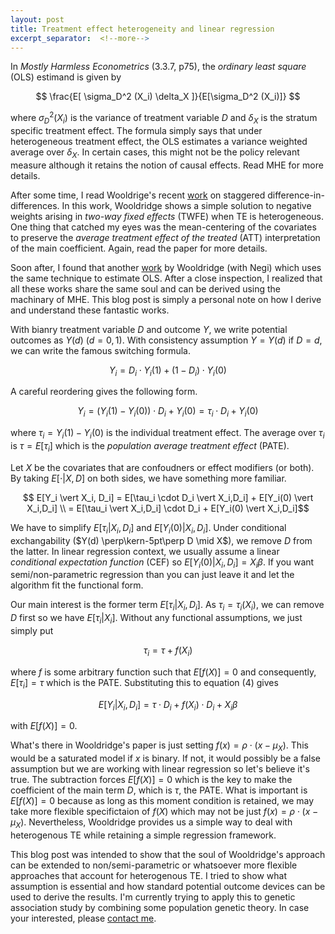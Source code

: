 ```yaml
---
layout: post
title: Treatment effect heterogeneity and linear regression
excerpt_separator:  <!--more-->
---
```


In _Mostly Harmless Econometrics_ (3.3.7, p75), the _ordinary least square_ (OLS) estimand is given by

$$
\frac{E[ \sigma_D^2 (X_i) \delta_X ]}{E[\sigma_D^2 (X_i)]}
$$

where $\sigma_D^2(X_i)$ is the variance of treatment variable $D$ and $\delta_X$ is the stratum specific treatment effect.
The formula simply says that under heterogeneous treatment effect, the OLS estimates a variance weighted average over $\delta_X$.
In certain cases, this might not be the policy relevant measure although it retains the notion of causal effects.
Read MHE for more details.

After some time, I read Wooldrige's recent [work](https://papers.ssrn.com/sol3/papers.cfm?abstract_id=3906345) on staggered difference-in-differences.
In this work, Wooldridge shows a simple solution to negative weights arising in _two-way fixed effects_ (TWFE) when TE is heterogeneous.
One thing that catched my eyes was the mean-centering of the covariates to preserve the _average treatment effect of the treated_ (ATT) interpretation of the main coefficient.
Again, read the paper for more details.

Soon after, I found that another [work](https://www.tandfonline.com/doi/abs/10.1080/07474938.2020.1824732?journalCode=lecr20) by Wooldridge (with Negi) which uses the same technique to estimate OLS.
After a close inspection, I realized that all these works share the same soul and can be derived using the machinary of MHE.
This blog post is simply a personal note on how I derive and understand these fantastic works.

With bianry treatment variable $D$ and outcome $Y$, we write potential outcomes as $Y(d)$ ($d=0,1$).
With consistency assumption $Y = Y(d)$ if $D=d$, we can write the famous switching formula.

$$ Y_i = D_i \cdot Y_i(1) + (1-D_i) \cdot Y_i(0) $$

A careful reordering gives the following form.

$$ Y_i = (Y_i(1) - Y_i(0)) \cdot D_i + Y_i(0) = \tau_i \cdot D_i + Y_i(0) $$

where $\tau_i = Y_i(1)- Y_i(0)$ is the individual treatment effect.
The average over $\tau_i$ is $\tau = E[\tau_i]$ which is the _population average treatment effect_ (PATE).

Let $X$ be the covariates that are confoudners or effect modifiers (or both).
By taking $E[\cdot \vert X, D]$ on both sides, we have something more familiar.

$$ E[Y_i \vert X_i, D_i] = E[\tau_i \cdot D_i \vert X_i,D_i] + E[Y_i(0) \vert X_i,D_i]  \\
						   =  E[\tau_i \vert X_i,D_i] \cdot D_i + E[Y_i(0) \vert X_i,D_i]$$

We have to simplify $E[\tau_i \vert X_i,D_i]$ and $E[Y_i(0) \vert X_i,D_i]$.
Under conditional exchangability ($Y(d) \perp\kern-5pt\perp D \mid X$), we remove $D$ from the latter. 
In linear regression context, we usually assume a linear _conditional expectation function_ (CEF) so $E[Y_i(0) \vert X_i,D_i] = X_i\beta$.
If you want semi/non-parametric regression than you can just leave it and let the algorithm fit the functional form.

Our main interest is the former term $E[\tau_i \vert X_i,D_i]$.
As $\tau_i = \tau_i(X_i)$, we can remove $D$ first so we have $E[\tau_i \vert X_i]$.
Without any functional assumptions, we just simply put

$$
\tau_i = \tau + f(X_i)
$$

where $f$ is some arbitrary function such that $E[f(X)] = 0$ and consequently, $E[\tau_i] = \tau$ which is the PATE.
Substituting this to equation (4) gives 

$$
E[Y_i \vert X_i,D_i ] = \tau \cdot D_i + f(X_i) \cdot D_i + X_i \beta
$$

with $E[f(X)] = 0$.

What's there in Wooldridge's paper is just setting $f(x) = \rho \cdot (x - \mu_X)$. 
This would be a saturated model if $x$ is binary.
If not, it would possibly be a false assumption but we are working with linear regression so let's believe it's true.
The subtraction forces $E[f(X)]=0$ which is the key to make the coefficient of the main term $D$, which is $\tau$, the PATE.
What is important is $E[f(X)]=0$ because as long as this moment condition is retained, we may take more flexible specifictaion of $f(X)$ which may not be just $f(x) = \rho \cdot (x-\mu_X)$.
Nevertheless, Wooldridge provides us a simple way to deal with heterogenous TE while retaining a simple regression framework.

This blog post was intended to show that the soul of Wooldridge's approach can be extended to non/semi-parametric or whatsoever more flexible approaches that account for heterogenous TE.
I tried to show what assumption is essential and how standard potential outcome devices can be used to derive the results.
I'm currently trying to apply this to genetic association study by combining some population genetic theory. 
In case your interested, please [contact me](mailto:hanbin973@snu.ac.kr).
